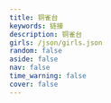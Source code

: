 ```yaml
---
title: 铜雀台
keywords: 链接
description: 铜雀台
girls: /json/girls.json
random: false
aside: false
nav: false
time_warning: false
cover: false
---
```


<YunGirls :girls="frontmatter.girls" :random="frontmatter.random" />
